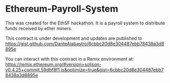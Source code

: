 # Ethereum-Payroll-System
This was created for the EthSF hackathon. It is a payroll system to distribute funds received by ether miners.

This contract is under development and updates are published to https://gist.github.com/DanteAlabastro/6cbbc20d8e304487ebb78438a3d8895e

You can interact with this contract in a Remix environment at: https://remix.ethereum.org/#version=soljson-v0.4.25+commit.59dbf8f1.js&optimize=true&gist=6cbbc20d8e304487ebb78438a3d8895e
